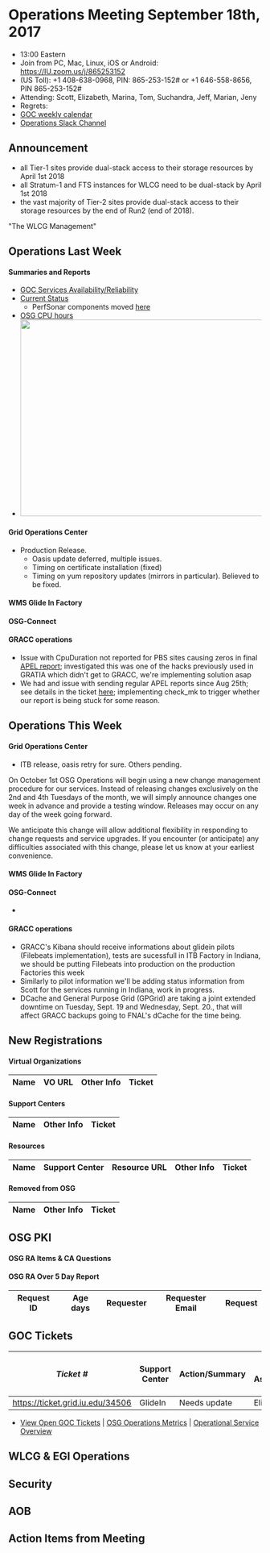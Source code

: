 # Operations Meeting September 18th, 2017
   * 13:00 Eastern 
   * Join from PC, Mac, Linux, iOS or Android: https://IU.zoom.us/j/865253152
   * (US Toll): +1 408-638-0968, PIN: 865-253-152# or +1 646-558-8656, PIN 865-253-152#
   * Attending: Scott, Elizabeth, Marina, Tom, Suchandra, Jeff, Marian, Jeny
   * Regrets: 
   * [GOC weekly calendar](http://www.google.com/calendar/embed?src=c1htpcfoe6btrtc7n3uddg8mvs%40group.calendar.google.com&ctz=America/New_York)
   * [Operations Slack Channel](https://opensciencegrid.slack.com/messages/C5GAYBGA0/)

   
## Announcement

   * all Tier-1 sites provide dual-stack access to their storage resources by April 1st 2018
   * all Stratum-1 and FTS instances for WLCG need to be dual-stack by April 1st 2018
   * the vast majority of Tier-2 sites provide dual-stack access to their storage resources by the end of Run2 (end of 2018).

"The WLCG Management"

## Operations Last Week
#### Summaries and Reports
   * [GOC Services Availability/Reliability](http://tinyurl.com/pre26vw)
   * [Current Status](http://monitor.grid.iu.edu/availability/production.html)
      * PerfSonar components moved [here](http://monitor.grid.iu.edu/availability/perfsonar.html)
   * [OSG CPU hours](http://tinyurl.com/mf96b88)
   * <img src="http://steige.grid.iu.edu/steige/18Sep2017.osg-flock.png" width='630' height='390'  /><br>
   
#### Grid Operations Center
   * Production Release.
      * Oasis update deferred, multiple issues.
      * Timing on certificate installation (fixed)
      * Timing on yum repository updates (mirrors in particular). Believed to be fixed.
      
#### WMS Glide In Factory

#### OSG-Connect

#### GRACC operations
   * Issue with CpuDuration not reported for PBS sites causing zeros in final [APEL report](https://accounting.egi.eu/tier2/country/USA/sumcpu_days/SITE/DATE/2017/3/2017/9/lhc/onlyinfrajobs/); investigated this was one of the hacks previously used in GRATIA which didn't get to GRACC, we're implementing solution asap
   * We had and issue with sending regular APEL reports since Aug 25th; see details in the ticket [here](https://ticket.grid.iu.edu/34901); implementing check_mk to trigger whether our report is being stuck for some reason.

## Operations This Week
  
#### Grid Operations Center
   * ITB release, oasis retry for sure. Others pending.
   
On October 1st OSG Operations will begin using a new change management procedure for our services. Instead of releasing changes exclusively on the 2nd and 4th Tuesdays of the month, we will simply announce changes one week in advance and provide a testing window. Releases may occur on any day of the week going forward.

We anticipate this change will allow additional flexibility in responding to change requests and service upgrades. If you encounter (or anticipate) any difficulties associated with this change, please let us know at your earliest convenience.
      
#### WMS Glide In Factory

#### OSG-Connect
   * 
   
#### GRACC operations
   * GRACC's Kibana should receive informations about glidein pilots (Filebeats implementation), tests are sucessfull in ITB Factory in Indiana, we should be putting Filebeats into production on the production Factories this week
   * Similarly to pilot information we'll be adding status information from Scott for the services running in Indiana, work in progress.
   * DCache and General Purpose Grid (GPGrid) are taking a joint extended downtime on Tuesday, Sept. 19 and Wednesday, Sept. 20., that will affect GRACC backups going to FNAL's dCache for the time being.

## New Registrations

#### Virtual Organizations
| Name | VO URL | Other Info | Ticket |
| ---- | ------ | ---------- | ------ |

#### Support Centers
| Name | Other Info | Ticket |
| ---- | ---------- | ------ |

#### Resources
| Name | Support Center | Resource URL | Other Info | Ticket |
| ---- | -------------- | ------------ | ---------- | ------ |

#### Removed from OSG
| Name | Other Info | Ticket |
| ---- | ---------- | ------ |

## OSG PKI

#### OSG RA Items & CA Questions

#### OSG RA Over 5 Day Report
|Request ID	|Age days	|Requester	|Requester Email		|Request |
| --------- | ------- | --------- | ----------------- | ------ |

## GOC Tickets

| *Ticket #* | Support Center | Action/Summary | GOC Assignee | Notes | VO Present? %X% %Y%|
| ---------- | -------------- | -------------- | ------------ | ----- | ------------------ |
| https://ticket.grid.iu.edu/34506 | GlideIn | Needs update | Elizabeth | | |

   * [View Open GOC Tickets](https://ticket.grid.iu.edu/goc/list/open) | [OSG Operations Metrics](https://twiki.grid.iu.edu/bin/view/Operations/TicketReports) | [Operational Service Overview](http://myosg.grid.iu.edu/miscstatus?count_sg_1&count_active=on&count_enabled=on&datasource=status)


## WLCG & EGI Operations

## Security
  
## AOB
   
## Action Items from Meeting
